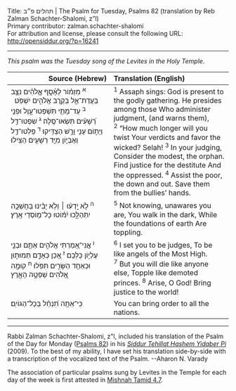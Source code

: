<html>
<head></head>
<body>
Title: תהלים פ״ב | The Psalm for Tuesday, Psalms 82 (translation by Reb Zalman Schachter-Shalomi, z”l)<br />
Primary contributor: zalman.schachter-shalomi<br />
For attribution and license, please consult the following URL: <a href="http://opensiddur.org/?p=16241">http://opensiddur.org/?p=16241</a>
<p />
<hr />

<div class="english" style="margin-left: auto;margin-right: auto;">
<em>This psalm was the Tuesday song of the Levites in the Holy Temple.</em>
</div>

<table style="margin-left: auto;margin-right: auto;" class="draggable">
<thead><tr><th id="x" style="text-align: right;">Source (Hebrew)</th><th style="text-align: left;">Translation (English)</th></tr></thead>
<tbody>
<tr>
<td style="vertical-align:top;" width="46%">
<div class="liturgy"><span lang="he">
<sup>א</sup>&nbsp;<span class="instruction">מִזְמ֗וֹר לְאָ֫סָ֥ף </span>
אֱ&#x200d;ֽלֹהִ֗ים נִצָּ֥ב 
בַּעֲדַת־אֵ֑ל 
בְּקֶ֖רֶב אֱלֹהִ֣ים 
יִשְׁפֹּֽט׃
&nbsp;
<sup>ב</sup>&nbsp;עַד־מָתַ֥י 
תִּשְׁפְּטוּ־עָ֑וֶל 
וּפְנֵ֥י רְ֝שָׁעִ֗ים 
תִּשְׂאוּ־סֶֽלָה׃
<sup>ג</sup>&nbsp;שִׁפְטוּ־דַ֥ל 
וְיָת֑וֹם עָנִ֖י 
וָרָ֣שׁ 
הַצְדִּֽיקוּ׃
<sup>ד</sup>&nbsp;פַּלְּטוּ־דַ֥ל וְאֶבְי֑וֹן 
מִיַּ֖ד רְשָׁעִ֣ים הַצִּֽילוּ׃
</span></div>
</td>
 
<td style="vertical-align:top;" width="53%">
<div class="english">
<sup>1</sup>&nbsp;Assaph sings:
God is present 
to the godly gathering.
He presides among those
Who administer judgment, 
(and warns them),
<sup>2</sup>&nbsp;“How much longer will you twist 
Your verdicts 
and favor the wicked?
Selah!
<sup>3</sup>&nbsp;In your judging, 
Consider the modest, the orphan.
Find justice for the destitute
And the oppressed.
<sup>4</sup>&nbsp;Assist the poor, the down and out.
Save them from the bullies’ hands.
</div></td>
</tr>


<tr>
<td style="vertical-align:top;" width="46%">
<div class="liturgy"><span lang="he">
<sup>ה</sup>&nbsp;לֹ֤א יָֽדְע֨וּ ׀ 
וְלֹ֥א יָבִ֗ינוּ בַּחֲשֵׁכָ֥ה יִתְהַלָּ֑כוּ 
יִ֝מּ֗וֹטוּ 
כָּל־מ֥וֹסְדֵי אָֽרֶץ׃
</span></div>
</td>
 
<td style="vertical-align:top;" width="53%">
<div class="english">
<sup>5</sup>&nbsp;Not knowing, unawares you are,
You walk in the dark,
While the foundations of earth 
Are toppling.
</div></td>
</tr>


<tr>
<td style="vertical-align:top;" width="46%">
<div class="liturgy"><span lang="he">
<sup>ו</sup>&nbsp;אֲ&#x200d;ֽנִי־אָ֭מַרְתִּי אֱלֹהִ֣ים אַתֶּ֑ם 
וּבְנֵ֖י עֶלְי֣וֹן 
כֻּלְּכֶֽם׃
<sup>ז</sup>&nbsp;אָ֭כֵן כְּאָדָ֣ם תְּמוּת֑וּן 
וּכְאַחַ֖ד הַשָּׂרִ֣ים תִּפֹּֽלוּ׃
<sup>ח</sup>&nbsp;קוּמָ֣ה אֱ֭לֹהִים 
שָׁפְטָ֣ה הָאָ֑רֶץ 
</span></div>
</td>
 
<td style="vertical-align:top;" width="53%">
<div class="english">
<sup>6</sup>&nbsp;I set you to be judges,
To be like angels 
of the Most High.
<sup>7</sup>&nbsp;But you will die like anyone else,
Topple like demoted princes.
<sup>8</sup>&nbsp;Arise, O God!
Bring justice to the world!
</div></td>
</tr>


<tr>
<td style="vertical-align:top;" width="46%">
<div class="liturgy"><span lang="he">
כִּֽי־אַתָּ֥ה תִ֝נְחַ֗ל 
בְּכָל־הַגּוֹיִֽם׃
</span></div>
</td>
 
<td style="vertical-align:top;" width="53%">
<div class="english">
You can bring order 
to all the nations.
</div></td>
 </tr>
</tbody></table>

<hr />

Rabbi Zalman Schachter-Shalomi, z"l, included his translation of the Psalm of the Day for Monday (<a href="https://en.wikipedia.org/wiki/Psalm_82">Psalms 82</a>) in his <em><a href="https://opensiddur.org/siddurim/ha-ari/neo-hasidut/reb-zalmans-open-siddur-tehillat-hashem/">Siddur Tehillat Hashem Yidaber Pi</a></em> (2009). To the best of my ability, I have set his translation side-by-side with a transcription of the vocalized text of the Psalm. --Aharon N. Varady

The association of particular psalms sung by Levites in the Temple for each day of the week is first attested in <a href="https://www.sefaria.org/Mishnah_Tamid.7.4?lang=bi">Mishnah Tamid 4.7</a>.
</body>
</html>